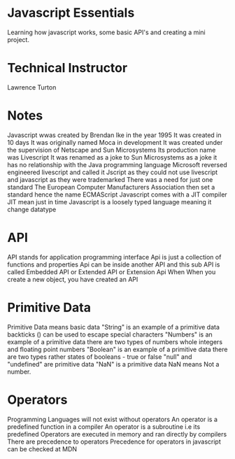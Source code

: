 # Javascript Essentials
 Learning how javascript works, some basic API's and creating a mini project.
# Technical Instructor
Lawrence Turton

# Notes
Javascript wwas created by Brendan Ike in the year 1995
It was created in 10 days
It was originally named Moca in development
It was created under the supervision of Netscape and Sun Microsystems
Its production name was Livescript
It was renamed as a joke to Sun Microsystems as a joke
it has no relationship with the Java programming language
Microsoft reversed engineered livescript and called it Jscript as they could not use livescript and javascript as they were trademarked
There was a need for just one standard 
The European Computer Manufacturers Association then set a standard hence the name ECMAScript
Javascript comes with a JIT compiler 
JIT mean just in time
Javascript is a loosely typed language meaning it change datatype

# API
API stands for application programming interface
Api is just a collection of functions and properties 
Api can be inside another API and this sub API is called Embedded API or Extended API or Extension Api
When 
When you create a new object, you have created an API

# Primitive Data
Primitive Data means basic data
"String" is an example of a primitive data
backticks (\) can be used to escape special characters
"Numbers" is an example of a primitive data
there are two types of numbers
whole integers and floating point numbers
"Boolean" is an example of a primitive data
there are two types rather states of booleans - true or false
"null" and "undefined" are primitive data
"NaN" is a primitive data
NaN means Not a number.

# Operators
Programming Languages will not exist without operators
An operator is a predefined function in a compiler
An operator is a subroutine i.e its predefined
Operators are executed in memory and ran directly by compilers
There are precedence to operators
Precedence for operators in javascript can be checked at MDN
